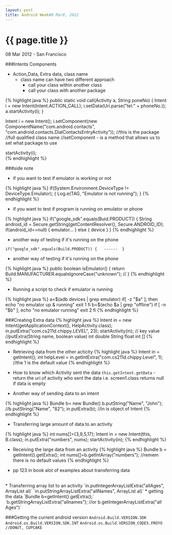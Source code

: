 ```yaml
---
layout: post
title: Android Week#8 Mar8, 2012
---
```


{{ page.title }}
================

<p class="meta">08 Mar 2012 - San Francisco</p>

###Intents Components
* Action,Data, Extra data, class name
	* class name can have two different approach
		* call your class within another class
		* call your class with another package
		
{% highlight java %}
public static void call(Activity a, String poneNo)
{
	Intent i = new Intent(Intent.ACTION_CALL);
	i.setData(Uri.parse("tel:" + phoneNo.));
	a.startActivity(i);
}

Intent i = new Intent();
i.setComponent(new ComponentName("com.android.contacts", "com.android.contacts.DialContactsEntryActivity"));
								  //this is the package   //full qualified class name
//setComponent - is a method that allows us to set what package to use

startActivity(i);	
{% endhighlight %}

###side note
* if you want to test if emulator is working or not 

{% highlight java %}
if(System.Environment.DeviceType != DeviceType.Emulator);
{
	Log.e(TAG, "Emulator is not running");
}
{% endhighlight %}

* if you want to test if program is running on emulator or phone

{% highlight java %}
if("google_sdk".equals(Buid.PRODUCT))
{
	String android_id = Secure.getString(getContentResolver(), Secure.ANDROID_ID);
	if(android_id==null)
	{
		emulator...
	}
	else
	{
		device
	}
}
{% endhighlight %}

* another way of testing if it's running on the phone

`if("google_sdk".equals(Build.PRODUCT)) {   ------  }`

* another way of testing if it's running on the phone

{% highlight java %}
public boolean isEmulator()
{
	return Build.MANUFACTURER.equalsIgnoreCase("unknown");  //
}
{% endhighlight %}

* Running a script to check if emulator is running

{% highlight java %}
a=$(adb devices | grep emulator)
if[ -z "$a" ]; then
	echo "no emulator up & running"
	exit 1
fi
b=$(echo $a | grep "offline")
if [ -n "$b" ];
	echo "no emulator running"
	exit 2
fi
{% endhighlight %}

###Creating Extra data
{% highlight java %}
Intent in = new Intent(getApplicationContext(), HelpActivity.class);
in.putExtra("com.cs211d.chippy.LEVEL", 23);
startActivity(in);
//			key             value
//putExtra(String name, boolean value)
					    int 
					    double
					    String
					    float
					    int []
{% endhighlight %}
* Retrieving data from the other acticity
{% highlight java %}
Intent in = getIntent();
int helpLevel = in.getIntExtra("com.cs211d.chippy.Level", 1);
								//the 1 is the default value
{% endhighlight %}

* How to know which Activity sent the data
`this.getIntent.getData` -return the uri of activity who sent the data i.e. screen1.class returns null if data is empty

* Another way of sending data to an intent

{% highlight java %}
Bundle b= new Bundle()
b.putString("Name", "John");  //b.putString("Name", "82");
in.putExtra(b);
//in is object of Intent
{% endhighlight %} 

* Transferring large amount of data to an activity

{% highlight java %}
int nums[]={3,9,5,17};
Intent in = new Intent(this, B.class);
in.putExtra("numbers", nums);
startActivity(in);
{% endhighlight %}
* Receiving the large data from an activity
{% highlight java %}
Bundle b = getIntent().getExtra();
int nums[]=b.getIntArray("numbers");  //remem there is no default values
{% endhighlight %}

* pp 123 in book alot of examples about transferring data

<br/>
* Transferring array list to an activity
`in.putIntegerArrayListExtra("allAges", ArrayList<Integer> al)`
`in.putStringArrayListExtra("allNames", ArrayList<String> al)`
* getting the data
`Bundle b=getIntent().getExtra();`
`b.getStringArrayListExtra("allnames"); //or b.getIntegerArrayListExtra("all Ages")`

###Getting the current android version
`Android.Build.VERSION.SDK`
`Android.os.Build.VERSION.SDK.INT`
`Android.os.Build.VERSION_CODES.FROYO //DONUT, CUPCAKE`



